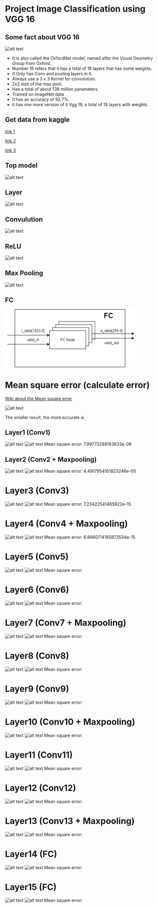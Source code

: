 # Project Image Classification using VGG 16
## Some fact about VGG 16

![alt text](https://github.com/18520381/434_Project_10/blob/main/VGG16%20Project/PNG/VGG16.png)

- It is also called the OxfordNet model, named after the Visual Geometry Group from Oxford.
- Number 16 refers that it has a total of 16 layers that has some weights.
- It Only has Conv and pooling layers in it.
- Always use a 3 x 3 Kernel for convolution.
- 2x2 size of the max pool.
- Has a total of about 138 million parameters.
- Trained on ImageNet data
- It has an accuracy of 92.7%.
- it has one more version of it Vgg 19, a total of 19 layers with weights.
## Get data from kaggle
[link 1](https://www.kaggle.com/kritikseth/fruit-and-vegetable-image-recognition)

[link 2](https://www.kaggle.com/olgabelitskaya/tomato-cultivars)

[link 3](https://www.kaggle.com/moltean/fruits)

## Top model
![alt text](https://github.com/18520381/434_Project_10/blob/main/VGG16%20Project/PNG/TopModel.png)

## Layer
![alt text](https://github.com/18520381/434_Project_10/blob/2f126a0307debdbcf69e54d4efa48217cef367b6/VGG16%20Project/PNG/Layer.png)

## Convulution
![alt text](https://github.com/18520381/434_Project_10/blob/main/VGG16%20Project/PNG/Conv3x3.png)

## ReLU
![alt text](https://github.com/18520381/434_Project_10/blob/main/VGG16%20Project/PNG/ReLU.png)

## Max Pooling  
![alt text](https://github.com/18520381/434_Project_10/blob/main/VGG16%20Project/PNG/Max_Pooling.png)

## FC
![alt text](https://github.com/18520381/434_Project_10/blob/main/VGG16%20Project/PNG/FC.png)

# Mean square error (calculate error)
[Wiki about the Mean square error](https://en.wikipedia.org/wiki/Mean_squared_error)


![alt text](https://github.com/18520381/434_Project_10/blob/3ddc6cf3ec1944ce13b4ee0afa98a33d40a207d5/VGG16%20Project/PNG/MSE.png)


The smaller result, the more accurate is

## Layer1 (Conv1)
![alt text](https://github.com/18520381/434_Project_10/blob/b95783b5ddb928a6545d5117af15a1bb8c4aaca4/VGG16%20Project/PNG/KERAS_Layer1.png)
![alt text](https://github.com/18520381/434_Project_10/blob/093a35e62458e6c83fb901e4386a5c6645018c2e/VGG16%20Project/PNG/RTL_Layer1.png)
Mean square error: 7.99773288183833e-06

## Layer2 (Conv2 + Maxpooling)
![alt text](https://github.com/18520381/434_Project_10/blob/b95783b5ddb928a6545d5117af15a1bb8c4aaca4/VGG16%20Project/PNG/KERAS_Layer2.png)
![alt text](https://github.com/18520381/434_Project_10/blob/b95783b5ddb928a6545d5117af15a1bb8c4aaca4/VGG16%20Project/PNG/RTL_Layer2.png)
Mean square error: 4.4917954161823246e-05

# Layer3 (Conv3)
![alt text](https://github.com/18520381/434_Project_10/blob/6e2b546d751824012b147fe4c7fcc0226d0dec99/VGG16%20Project/PNG/KERAS_Layer3.png)
![alt text](https://github.com/18520381/434_Project_10/blob/6e2b546d751824012b147fe4c7fcc0226d0dec99/VGG16%20Project/PNG/RTL_Layer3.png)
Mean square error: 7.23422541465922e-15

# Layer4 (Conv4 + Maxpooling)
![alt text](https://github.com/18520381/434_Project_10/blob/57012b99d8297f8f712c85c08968d3e0daa39f88/VGG16%20Project/PNG/KERAS_Layer4.png)
![alt text](https://github.com/18520381/434_Project_10/blob/57012b99d8297f8f712c85c08968d3e0daa39f88/VGG16%20Project/PNG/RTL_Layer4.png)
Mean square error: 6.8960714185873534e-15

# Layer5 (Conv5)
![alt text]()
![alt text]()
Mean square error: 

# Layer6 (Conv6)
![alt text]()
![alt text]()
Mean square error: 

# Layer7 (Conv7 + Maxpooling)
![alt text]()
![alt text]()
Mean square error: 

# Layer8 (Conv8)
![alt text]()
![alt text]()
Mean square error: 

# Layer9 (Conv9)
![alt text]()
![alt text]()
Mean square error: 

# Layer10 (Conv10 + Maxpooling)
![alt text]()
![alt text]()
Mean square error: 

# Layer11 (Conv11)
![alt text]()
![alt text]()
Mean square error: 

# Layer12 (Conv12)
![alt text]()
![alt text]()
Mean square error: 

# Layer13 (Conv13 + Maxpooling)
![alt text]()
![alt text]()
Mean square error: 

# Layer14 (FC)
![alt text]()
![alt text]()
Mean square error: 

# Layer15 (FC)
![alt text]()
![alt text]()
Mean square error: 
